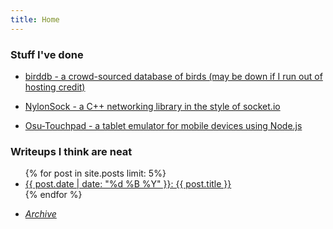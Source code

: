```yaml
---
title: Home
---
```


### Stuff I've done

- [birddb - a crowd-sourced database of birds (may be down if I run out of hosting credit)](https://birddb.wileyy.com)

- [NylonSock - a C++ networking library in the style of socket.io](https://github.com/wileyyugioh/NylonSock)

- [Osu-Touchpad - a tablet emulator for mobile devices using Node.js](https://github.com/wileyyugioh/Osu-Touchpad)

### Writeups I think are neat

<ul>
  {% for post in site.posts limit: 5%}
    <li>
      <a href="{{ post.url }}">{{ post.date | date: "%d %B %Y" }}: {{ post.title }}</a>
    </li>
  {% endfor %}
</ul>

- [*Archive*](archive.md)

